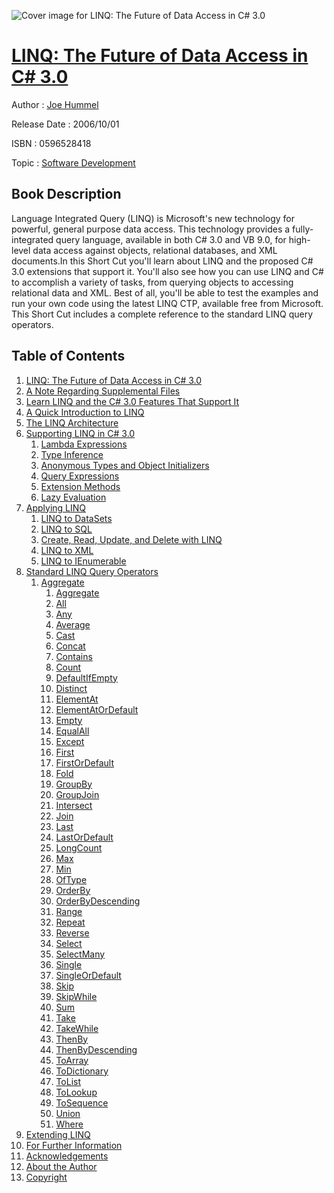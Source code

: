 ![Cover image for LINQ: The Future of Data Access in C# 3.0](https://imgdetail.ebookreading.net/cover/cover/software_development/EB0596528418.jpg)

[LINQ: The Future of Data Access in C# 3.0](https://ebookreading.net/view/book/LINQ%3A+The+Future+of+Data+Access+in+C%23+3.0-EB0596528418_1.html "LINQ: The Future of Data Access in C# 3.0")
====================================================================================================================

Author : [Joe Hummel](https://ebookreading.net/search/author/Joe+Hummel)

Release Date : 2006/10/01

ISBN : 0596528418

Topic : [Software Development](https://ebookreading.net/search/category/software-development)

Book Description
-----------------

Language Integrated Query (LINQ) is Microsoft's new technology for powerful, general purpose data access. This technology provides a fully-integrated query language, available in both C# 3.0 and VB 9.0, for high-level data access against objects, relational databases, and XML documents.In this Short Cut you'll learn about LINQ and the proposed C# 3.0 extensions that support it. You'll also see how you can use LINQ and C# to accomplish a variety of tasks, from querying objects to accessing relational data and XML. Best of all, you'll be able to test the examples and run your own code using the latest LINQ CTP, available free from Microsoft. This Short Cut includes a complete reference to the standard LINQ query operators.
              
Table of Contents
-----------------

1. [LINQ: The Future of Data Access in C# 3.0](https://ebookreading.net/view/book/LINQ%3A+The+Future+of+Data+Access+in+C%23+3.0-EB0596528418_2.html)
1. [A Note Regarding Supplemental Files](https://ebookreading.net/view/book/LINQ%3A+The+Future+of+Data+Access+in+C%23+3.0-EB0596528418_3.html)
1. [Learn LINQ and the C# 3.0 Features That Support It](https://ebookreading.net/view/book/LINQ%3A+The+Future+of+Data+Access+in+C%23+3.0-EB0596528418_2.html#learn_linq_and_the_)
1. [A Quick Introduction to LINQ](https://ebookreading.net/view/book/LINQ%3A+The+Future+of+Data+Access+in+C%23+3.0-EB0596528418_2.html#a_quick_introductio)
1. [The LINQ Architecture](https://ebookreading.net/view/book/LINQ%3A+The+Future+of+Data+Access+in+C%23+3.0-EB0596528418_2.html#the_linq_architectu)
1. [Supporting LINQ in C# 3.0](https://ebookreading.net/view/book/LINQ%3A+The+Future+of+Data+Access+in+C%23+3.0-EB0596528418_2.html#supporting_linq_in_)
    1. [Lambda Expressions](https://ebookreading.net/view/book/LINQ%3A+The+Future+of+Data+Access+in+C%23+3.0-EB0596528418_2.html#lambda_expressions)
    1. [Type Inference](https://ebookreading.net/view/book/LINQ%3A+The+Future+of+Data+Access+in+C%23+3.0-EB0596528418_2.html#type_inference)
    1. [Anonymous Types and Object Initializers](https://ebookreading.net/view/book/LINQ%3A+The+Future+of+Data+Access+in+C%23+3.0-EB0596528418_2.html#anonymous_types_and)
    1. [Query Expressions](https://ebookreading.net/view/book/LINQ%3A+The+Future+of+Data+Access+in+C%23+3.0-EB0596528418_2.html#query_expressions)
    1. [Extension Methods](https://ebookreading.net/view/book/LINQ%3A+The+Future+of+Data+Access+in+C%23+3.0-EB0596528418_2.html#extension_methods)
    1. [Lazy Evaluation](https://ebookreading.net/view/book/LINQ%3A+The+Future+of+Data+Access+in+C%23+3.0-EB0596528418_2.html#lazy_evaluation)
1. [Applying LINQ](https://ebookreading.net/view/book/LINQ%3A+The+Future+of+Data+Access+in+C%23+3.0-EB0596528418_2.html#applying_linq)
    1. [LINQ to DataSets](https://ebookreading.net/view/book/LINQ%3A+The+Future+of+Data+Access+in+C%23+3.0-EB0596528418_2.html#linq_to_datasets)
    1. [LINQ to SQL](https://ebookreading.net/view/book/LINQ%3A+The+Future+of+Data+Access+in+C%23+3.0-EB0596528418_2.html#linq_to_sql)
    1. [Create, Read, Update, and Delete with LINQ](https://ebookreading.net/view/book/LINQ%3A+The+Future+of+Data+Access+in+C%23+3.0-EB0596528418_2.html#create_read_update_)
    1. [LINQ to XML](https://ebookreading.net/view/book/LINQ%3A+The+Future+of+Data+Access+in+C%23+3.0-EB0596528418_2.html#linq_to_xml)
    1. [LINQ to IEnumerable](https://ebookreading.net/view/book/LINQ%3A+The+Future+of+Data+Access+in+C%23+3.0-EB0596528418_2.html#linq_to_ienumerable)
1. [Standard LINQ Query Operators](https://ebookreading.net/view/book/LINQ%3A+The+Future+of+Data+Access+in+C%23+3.0-EB0596528418_2.html#standard_linq_query)
    1. [Aggregate](https://ebookreading.net/view/book/LINQ%3A+The+Future+of+Data+Access+in+C%23+3.0-EB0596528418_2.html#aggregate)
        1. [Aggregate](https://ebookreading.net/view/book/LINQ%3A+The+Future+of+Data+Access+in+C%23+3.0-EB0596528418_2.html#aggregate)
        1. [All](https://ebookreading.net/view/book/LINQ%3A+The+Future+of+Data+Access+in+C%23+3.0-EB0596528418_2.html#all)
        1. [Any](https://ebookreading.net/view/book/LINQ%3A+The+Future+of+Data+Access+in+C%23+3.0-EB0596528418_2.html#any)
        1. [Average](https://ebookreading.net/view/book/LINQ%3A+The+Future+of+Data+Access+in+C%23+3.0-EB0596528418_2.html#average)
        1. [Cast](https://ebookreading.net/view/book/LINQ%3A+The+Future+of+Data+Access+in+C%23+3.0-EB0596528418_2.html#cast)
        1. [Concat](https://ebookreading.net/view/book/LINQ%3A+The+Future+of+Data+Access+in+C%23+3.0-EB0596528418_2.html#concat)
        1. [Contains](https://ebookreading.net/view/book/LINQ%3A+The+Future+of+Data+Access+in+C%23+3.0-EB0596528418_2.html#contains)
        1. [Count](https://ebookreading.net/view/book/LINQ%3A+The+Future+of+Data+Access+in+C%23+3.0-EB0596528418_2.html#count)
        1. [DefaultIfEmpty](https://ebookreading.net/view/book/LINQ%3A+The+Future+of+Data+Access+in+C%23+3.0-EB0596528418_2.html#defaultifempty)
        1. [Distinct](https://ebookreading.net/view/book/LINQ%3A+The+Future+of+Data+Access+in+C%23+3.0-EB0596528418_2.html#distinct)
        1. [ElementAt](https://ebookreading.net/view/book/LINQ%3A+The+Future+of+Data+Access+in+C%23+3.0-EB0596528418_2.html#elementat)
        1. [ElementAtOrDefault](https://ebookreading.net/view/book/LINQ%3A+The+Future+of+Data+Access+in+C%23+3.0-EB0596528418_2.html#elementatordefault)
        1. [Empty](https://ebookreading.net/view/book/LINQ%3A+The+Future+of+Data+Access+in+C%23+3.0-EB0596528418_2.html#empty)
        1. [EqualAll](https://ebookreading.net/view/book/LINQ%3A+The+Future+of+Data+Access+in+C%23+3.0-EB0596528418_2.html#equalall)
        1. [Except](https://ebookreading.net/view/book/LINQ%3A+The+Future+of+Data+Access+in+C%23+3.0-EB0596528418_2.html#except)
        1. [First](https://ebookreading.net/view/book/LINQ%3A+The+Future+of+Data+Access+in+C%23+3.0-EB0596528418_2.html#first)
        1. [FirstOrDefault](https://ebookreading.net/view/book/LINQ%3A+The+Future+of+Data+Access+in+C%23+3.0-EB0596528418_2.html#firstordefault)
        1. [Fold](https://ebookreading.net/view/book/LINQ%3A+The+Future+of+Data+Access+in+C%23+3.0-EB0596528418_2.html#fold)
        1. [GroupBy](https://ebookreading.net/view/book/LINQ%3A+The+Future+of+Data+Access+in+C%23+3.0-EB0596528418_2.html#groupby)
        1. [GroupJoin](https://ebookreading.net/view/book/LINQ%3A+The+Future+of+Data+Access+in+C%23+3.0-EB0596528418_2.html#groupjoin)
        1. [Intersect](https://ebookreading.net/view/book/LINQ%3A+The+Future+of+Data+Access+in+C%23+3.0-EB0596528418_2.html#intersect)
        1. [Join](https://ebookreading.net/view/book/LINQ%3A+The+Future+of+Data+Access+in+C%23+3.0-EB0596528418_2.html#join)
        1. [Last](https://ebookreading.net/view/book/LINQ%3A+The+Future+of+Data+Access+in+C%23+3.0-EB0596528418_2.html#last)
        1. [LastOrDefault](https://ebookreading.net/view/book/LINQ%3A+The+Future+of+Data+Access+in+C%23+3.0-EB0596528418_2.html#lastordefault)
        1. [LongCount](https://ebookreading.net/view/book/LINQ%3A+The+Future+of+Data+Access+in+C%23+3.0-EB0596528418_2.html#longcount)
        1. [Max](https://ebookreading.net/view/book/LINQ%3A+The+Future+of+Data+Access+in+C%23+3.0-EB0596528418_2.html#max)
        1. [Min](https://ebookreading.net/view/book/LINQ%3A+The+Future+of+Data+Access+in+C%23+3.0-EB0596528418_2.html#min)
        1. [OfType](https://ebookreading.net/view/book/LINQ%3A+The+Future+of+Data+Access+in+C%23+3.0-EB0596528418_2.html#oftype)
        1. [OrderBy](https://ebookreading.net/view/book/LINQ%3A+The+Future+of+Data+Access+in+C%23+3.0-EB0596528418_2.html#orderby)
        1. [OrderByDescending](https://ebookreading.net/view/book/LINQ%3A+The+Future+of+Data+Access+in+C%23+3.0-EB0596528418_2.html#orderbydescending)
        1. [Range](https://ebookreading.net/view/book/LINQ%3A+The+Future+of+Data+Access+in+C%23+3.0-EB0596528418_2.html#range)
        1. [Repeat](https://ebookreading.net/view/book/LINQ%3A+The+Future+of+Data+Access+in+C%23+3.0-EB0596528418_2.html#repeat)
        1. [Reverse](https://ebookreading.net/view/book/LINQ%3A+The+Future+of+Data+Access+in+C%23+3.0-EB0596528418_2.html#reverse)
        1. [Select](https://ebookreading.net/view/book/LINQ%3A+The+Future+of+Data+Access+in+C%23+3.0-EB0596528418_2.html#select)
        1. [SelectMany](https://ebookreading.net/view/book/LINQ%3A+The+Future+of+Data+Access+in+C%23+3.0-EB0596528418_2.html#selectmany)
        1. [Single](https://ebookreading.net/view/book/LINQ%3A+The+Future+of+Data+Access+in+C%23+3.0-EB0596528418_2.html#single)
        1. [SingleOrDefault](https://ebookreading.net/view/book/LINQ%3A+The+Future+of+Data+Access+in+C%23+3.0-EB0596528418_2.html#singleordefault)
        1. [Skip](https://ebookreading.net/view/book/LINQ%3A+The+Future+of+Data+Access+in+C%23+3.0-EB0596528418_2.html#skip)
        1. [SkipWhile](https://ebookreading.net/view/book/LINQ%3A+The+Future+of+Data+Access+in+C%23+3.0-EB0596528418_2.html#skipwhile)
        1. [Sum](https://ebookreading.net/view/book/LINQ%3A+The+Future+of+Data+Access+in+C%23+3.0-EB0596528418_2.html#sum)
        1. [Take](https://ebookreading.net/view/book/LINQ%3A+The+Future+of+Data+Access+in+C%23+3.0-EB0596528418_2.html#take)
        1. [TakeWhile](https://ebookreading.net/view/book/LINQ%3A+The+Future+of+Data+Access+in+C%23+3.0-EB0596528418_2.html#takewhile)
        1. [ThenBy](https://ebookreading.net/view/book/LINQ%3A+The+Future+of+Data+Access+in+C%23+3.0-EB0596528418_2.html#thenby)
        1. [ThenByDescending](https://ebookreading.net/view/book/LINQ%3A+The+Future+of+Data+Access+in+C%23+3.0-EB0596528418_2.html#thenbydescending)
        1. [ToArray](https://ebookreading.net/view/book/LINQ%3A+The+Future+of+Data+Access+in+C%23+3.0-EB0596528418_2.html#toarray)
        1. [ToDictionary](https://ebookreading.net/view/book/LINQ%3A+The+Future+of+Data+Access+in+C%23+3.0-EB0596528418_2.html#todictionary)
        1. [ToList](https://ebookreading.net/view/book/LINQ%3A+The+Future+of+Data+Access+in+C%23+3.0-EB0596528418_2.html#tolist)
        1. [ToLookup](https://ebookreading.net/view/book/LINQ%3A+The+Future+of+Data+Access+in+C%23+3.0-EB0596528418_2.html#tolookup)
        1. [ToSequence](https://ebookreading.net/view/book/LINQ%3A+The+Future+of+Data+Access+in+C%23+3.0-EB0596528418_2.html#tosequence)
        1. [Union](https://ebookreading.net/view/book/LINQ%3A+The+Future+of+Data+Access+in+C%23+3.0-EB0596528418_2.html#union)
        1. [Where](https://ebookreading.net/view/book/LINQ%3A+The+Future+of+Data+Access+in+C%23+3.0-EB0596528418_2.html#where)
1. [Extending LINQ](https://ebookreading.net/view/book/LINQ%3A+The+Future+of+Data+Access+in+C%23+3.0-EB0596528418_2.html#extending_linq)
1. [For Further Information](https://ebookreading.net/view/book/LINQ%3A+The+Future+of+Data+Access+in+C%23+3.0-EB0596528418_2.html#for_further_informa)
1. [Acknowledgements](https://ebookreading.net/view/book/LINQ%3A+The+Future+of+Data+Access+in+C%23+3.0-EB0596528418_2.html#acknowledgements)
1. [About the Author](https://ebookreading.net/view/book/LINQ%3A+The+Future+of+Data+Access+in+C%23+3.0-EB0596528418_4.html)
1. [Copyright](https://ebookreading.net/view/book/LINQ%3A+The+Future+of+Data+Access+in+C%23+3.0-EB0596528418_5.html)

